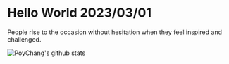 # Hello World 2023/03/01

People rise to the occasion without hesitation when they feel inspired and challenged.

![PoyChang's github stats](https://github-readme-stats.vercel.app/api?username=poychang&show_icons=true&theme=dracula)
